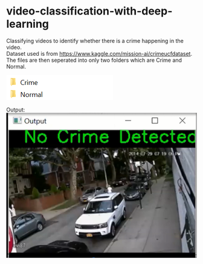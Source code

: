 # video-classification-with-deep-learning
Classifying videos to identify whether there is a crime happening in the video. <br>
Dataset used is from https://www.kaggle.com/mission-ai/crimeucfdataset. <br>
The files are then seperated into only two folders which are Crime and Normal.

![alt text](https://github.com/bebbieyin/video-classification-with-deep-learning/blob/master/crime.PNG)

Output:
![alt text](https://github.com/bebbieyin/video-classification-with-deep-learning/blob/master/output.PNG)

